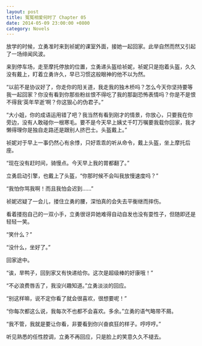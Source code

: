 ```yaml
---
layout: post
title: 冤冤相爱何时了 Chapter 05
date: 2014-05-09 23:00:00 +0800
category: Novels
---
```

放学的时候，立勇准时来到祯妮的课室外面，接她一起回家。此举自然而然又引起了一场绯闻风波。

来到停车场，走至摩托停放的位置，立勇递头盔给祯妮，祯妮只是抱着头盔，久久没有戴上，盯着立勇许久，早已习惯这般眼神的他不以为然。

“以前不是协议好了，你走你的阳关道，我走我的独木桥吗？怎么今天你坚持要等我一起回家？你没有看到你那些粉丝恨不得吃了我的那副恐怖表情吗？你是不是恨不得我‘英年早逝’啊？你这狠心的伪君子。”

“大小姐，你的成语运用错了吧？我当然有看到刚才的情景，你放心，只要我在你旁边，没有人敢碰你一根寒毛。要不是今天早上姨丈千叮万嘱要我载你回家，我才懒得理你是独自走路还是跟别人挤巴士。头盔戴上。”

祯妮对于早上一事仍然心有余悸，只好乖乖的听从命令，戴上头盔，坐上摩托后座。

“现在没有赶时间，骑慢点。今天早上我的胃都翻了。”

立勇启动引擎，也戴上了头盔，“你那时候不会叫我放慢速度吗？”

“我怕你骂我啊！而且我怕会迟到……”

祯妮迟疑了一会儿，搂住立勇的腰，深怕真的会失去平衡继而摔伤。

看着搂抱自己的一双小手，立勇很讶异她难得自动自发也没有耍性子，但随即还是轻轻一笑。

“笑什么？”

“没什么，坐好了。”

回家途中。

“诶，旱鸭子，回到家又有快递给你。这次是超级棒的好康哦！”

“不必浪费唇舌了，我没兴趣知道。”立勇淡淡的回应。

“别这样嘛，说不定你看了就会很喜欢，很想要呢！”

“你每次都这么说，我每次不也都不会喜欢。多余。”立勇的语气略带不屑。

“我不管，我就是要让你看，非要看到你兴奋疯狂的样子。哼哼哼。”

听见熟悉的任性腔调，立勇不再回应，只是脸上的笑意久久不褪去。